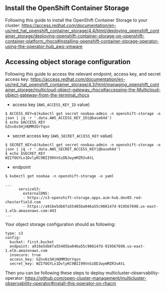 ## Install the OpenShift Container Storage

Following this guide to install the OpenShift Container Storage to your cluster: https://access.redhat.com/documentation/en-us/red_hat_openshift_container_storage/4.4/html/deploying_openshift_container_storage/deploying-openshift-container-storage-on-openshift-container-platform_rhocs#installing-openshift-container-storage-operator-using-the-operator-hub_aws-vmware

## Accessing object storage configuration

Following this guide to access the relevant endpoint, access key, and secret access key: https://access.redhat.com/documentation/en-us/red_hat_openshift_container_storage/4.3/html/managing_openshift_container_storage/multicloud-object-gateway_rhocs#accessing-the-Multicloud-object-gateway-from-the-terminal_rhocs

- access key (`AWS_ACCESS_KEY_ID` value)

```
$ ACCESS_KEY=$(kubectl get secret noobaa-admin -n openshift-storage -o json | jq -r '.data.AWS_ACCESS_KEY_ID|@base64d')
$ echo $ACCESS_KEY
GZnv6sSHjHQMM3UrYqsn
```

- secret access key (`AWS_SECRET_ACCESS_KEY` value)

```
$ SECRET_KEY=$(kubectl get secret noobaa-admin -n openshift-storage -o json | jq -r '.data.AWS_SECRET_ACCESS_KEY|@base64d')
$ echo $SECRET_KEY
WZIfOGYLx1DvlyKC9BII99VnSzDDJwymMZR3vAtL
```

- endpoint

```
$ kubectl get noobaa -n openshift-storage -o yaml

...
      serviceS3:
        externalDNS:
        - https://s3-openshift-storage.apps.acm-hub.dev05.red-chesterfield.com
        - https://a916e5db6fa55485ba046a55c908147d-919567698.us-east-1.elb.amazonaws.com:443
...
```

Your object storage configuration should as following:

```
type: s3
config:
  bucket: first.bucket
  endpoint: a916e5db6fa55485ba046a55c908147d-919567698.us-east-1.elb.amazonaws.com
  insecure: true
  access_key: GZnv6sSHjHQMM3UrYqsn
  secret_key: WZIfOGYLx1DvlyKC9BII99VnSzDDJwymMZR3vAtL
```

Then you can be following these steps to deploy multicluster-observability-operator: https://github.com/open-cluster-management/multicluster-observability-operator#install-this-operator-on-rhacm
